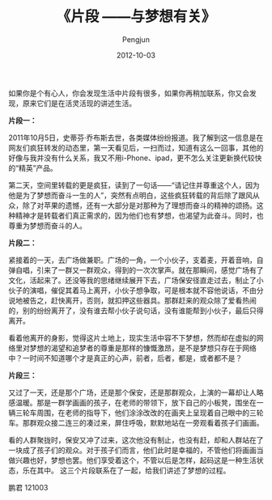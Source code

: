 ﻿---
layout: post
title: '《片段 ——与梦想有关》'
date: 2012-10-03
author: Pengjun
tags: 思想
---
如果你是个有心人，你会发现生活中片段有很多，如果你再稍加联系，你又会发现，原来它们是在活灵活现的讲述生活。

**片段一：**

2011年10月5日，史蒂芬·乔布斯去世，各类媒体纷纷报道。我了解到这一信息是在网友们疯狂转发的动态里，第一天看见后，一扫而过，知道有这么一回事，其他的好像与我并没有什么关系，我又不用i-Phone、ipad，更不怎么关注更新换代较快的“精英”产品。

第二天，空间里转载的更是疯狂，读到了一句话——“请记住并尊重这个人，因为他是为了梦想而奋斗一生的人”，突然有点明白，这些疯狂转载的背后除了跟风从众，除了对苹果的遗憾，还有一大部分是对那种为了理想而奋斗的精神的颂扬。这种精神才是转载者们真正需求的，因为他们也有梦想，也渴望为此奋斗。同时，也尊重为梦想而奋斗的人。

**片段二：**

紧接着的一天，去广场做兼职。广场的一角，一个小伙子，支着麦，开着音响，自弹自唱，引来了一群又一群观众，得到的一次次掌声。就在那瞬间，感觉广场有了文化，活起来了。还没等我的思绪继续展开下去，广场保安径直走过去，制止了小伙子的演唱，催促其着马上离开，小伙子想争取，可是根本就不容他说话，不由分说地被告之，赶快离开，否则，就扣押这些器具。那群赶来的观众除了爱看热闹的，别的纷纷离开了，没有谁去帮小伙子说句话，没有谁能帮到小伙子，最后只得离开。

看着他离开的身影，觉得这片土地上，现实生活中容不下梦想，然而却在虚拟的网络里对梦想的渴望和追梦者的尊重是那样的慷慨激昂，是不是梦想只存在于网络中？一时间不知道哪个才是真正的心声，前者，后者，都是，或者都不是？

**片段三：**

又过了一天，还是那个广场，还是那个保安，还是那群观众，上演的一幕却让人略感温暖。那是一群学画画的孩子，在老师的带领下，放下自己的小板凳，围坐在一辆三轮车周围，在老师的指导下，他们涂涂改改的在画夹上呈现着自己眼中的三轮车。那群观众接二连三的凑过来，屏住呼吸，默默地站在一旁观看着孩子们画画。

看的人群聚拢时，保安又冲了过来，这次他没有制止，也没有赶，却和人群站在了一块成了孩子们的观众。对于孩子们而言，他们此时是幸福的，不管他们将画画当做兴趣也好，梦想也罢。他们享受着这个，不管以后是怎样，起码这是一种生活状态，乐在其中。
这三个片段联系在了一起，给我们讲述了梦想的过程。

鹏君
121003